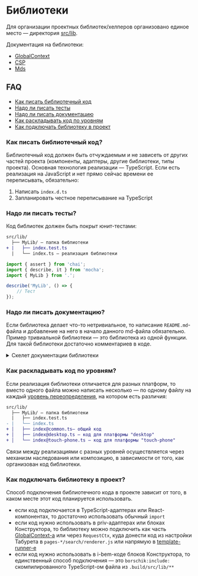 # Библиотеки

Для организации проектных библиотек/хелперов организовано единое место — директория [src/lib](../src/lib).

Документация на библиотеки:

- [GlobalContext](../src/lib/GlobalContext/README.md)
- [CSP](../src/lib/csp/README.md)
- [Mds](../src/lib/mds/README.md)

## FAQ

- [Как писать библиотечный код](#Как-писать-библиотечный-код)
- [Надо ли писать тесты](#Надо-ли-писать-тесты)
- [Надо ли писать документацию](#Надо-ли-писать-документацию)
- [Как раскладывать код по уровням](#Как-раскладывать-код-по-уровням)
- [Как подключать библиотеку в проект](#Как-подключать-библиотеку-в-проект)

### Как писать библиотечный код?

Библиотечный код должен быть отчуждаемым и не зависеть от других частей проекта (компоненты, адаптеры, другие библиотеки, типы проекта). Основная технология реализации — TypeScript. Если есть реализация на JavaScript и нет прямо сейчас времени ее переписывать, обязательно:
1. Написать `index.d.ts`
2. Запланировать честное переписывание на TypeScript

### Надо ли писать тесты?

Код библиотек должен быть покрыт юнит-тестами:

```diff
src/lib/
  ├── MyLib/ — папка библиотеки
+ |   ├── index.test.ts
  |   └── index.ts — реализация библиотеки
```

```ts
import { assert } from 'chai';
import { describe, it } from 'mocha';
import { MyLib } from '.';

describe('MyLib', () => {
    // Тест
});
```

### Надо ли писать документацию?

Если библиотека делает что-то нетривиальное, то написание `README.md`-файла и добавление на него в начало данного md-файла обязательно.
Пример тривиальной библиотеки — это библиотека из одной функции. Для такой библиотеки достаточно комментариев в коде.

<details>
<summary>Скелет документации библиотеки</summary>

```md
# MyLib

Краткое описание библиотеки и сфера применения.

## Реализация

Описание ключевых особенностей реализации, если такие имеются.

## Использование

Разбор примера использования компонента.

## FAQ

### Один стандартный вопрос про компонент?

### Какой-то другой стандартный вопрос?
```
</details>

### Как раскладывать код по уровням?

Если реализация библиотеки отличается для разных платформ, то вместо одного файла можно написать несколько — по одному файлу на каждый [уровень переопределения](../README.md), на котором есть различия:

```diff
src/lib/
  ├── MyLib/ — папка библиотеки
  |   ├── index.test.ts
- |   └── index.ts
+ │   ├── index@common.ts— общий код
+ │   ├── index@desktop.ts — код для платформы "desktop"
+ │   └── index@touch-phone.ts — код для платформы "touch-phone"
```

Связи между реализациями с разных уровней осуществляется через механизм наследования или композицию, в зависимости от того, как организован код библиотеки.

### Как подключать библиотеку в проект?

Способ подключения библиотечного кода в проекте зависит от того, в каком месте этот код планируется использовать.

- если код подключается в TypeScript-адаптерах или React-компонентах, то достаточно использовать обычный `import`
- если код нужно использовать в priv-адаптерах или блоках Конструктора, то библиотеку можно подключить как часть [GlobalContext-а](../src/lib/GlobalContext) или через `RequestCtx`, куда донести код из настройки Табурета в `pages-*/search/renderer.js` или напрямую в [template-runner-е](../src/lib/taburet/packages/template-runner/index.ts)
- если код нужно использовать в i-bem-коде блоков Конструктора, то единственный способ подключения — это `borschik:include:` скомпилированного TypeScript-ом файла из `.build/src/lib/**`
